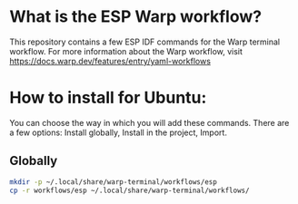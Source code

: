 # What is the ESP Warp workflow?

This repository contains a few ESP IDF commands for the Warp terminal workflow. For more information about the Warp workflow, visit https://docs.warp.dev/features/entry/yaml-workflows

# How to install for Ubuntu:

You can choose the way in which you will add these commands. There are a few options: Install globally, Install in the project, Import.

## Globally
```bash
mkdir -p ~/.local/share/warp-terminal/workflows/esp
cp -r workflows/esp ~/.local/share/warp-terminal/workflows/
``` 
